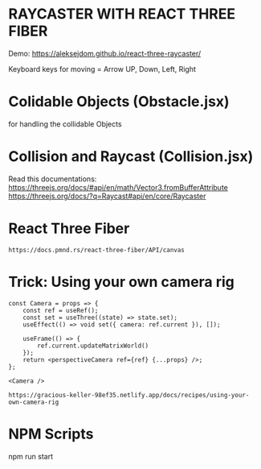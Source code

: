 # RAYCASTER WITH REACT THREE FIBER 
Demo: https://aleksejdom.github.io/react-three-raycaster/

Keyboard keys for moving = Arrow UP, Down, Left, Right

# Colidable Objects (Obstacle.jsx)
for handling the collidable Objects
# Collision and Raycast (Collision.jsx)
Read this documentations:
    https://threejs.org/docs/#api/en/math/Vector3.fromBufferAttribute
    https://threejs.org/docs/?q=Raycast#api/en/core/Raycaster
# React Three Fiber
    https://docs.pmnd.rs/react-three-fiber/API/canvas
# Trick: Using your own camera rig
    const Camera = props => {
        const ref = useRef();
        const set = useThree((state) => state.set);
        useEffect(() => void set({ camera: ref.current }), []);

        useFrame(() => {
            ref.current.updateMatrixWorld()
        });
        return <perspectiveCamera ref={ref} {...props} />;
    };

    <Camera />

    https://gracious-keller-98ef35.netlify.app/docs/recipes/using-your-own-camera-rig    


# NPM Scripts
npm run start

